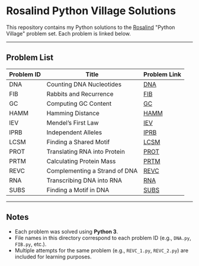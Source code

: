 # Rosalind Python Village Solutions

This repository contains my Python solutions to the [Rosalind](http://rosalind.info/problems/list-view/) "Python Village" problem set. Each problem is linked below.

---

## Problem List

| Problem ID | Title                          | Problem Link                                       |
|------------|--------------------------------|----------------------------------------------------|
| DNA        | Counting DNA Nucleotides       | [DNA](http://rosalind.info/problems/dna/)          |
| FIB        | Rabbits and Recurrence         | [FIB](http://rosalind.info/problems/fib/)          |
| GC         | Computing GC Content           | [GC](http://rosalind.info/problems/gc/)            |
| HAMM       | Hamming Distance               | [HAMM](http://rosalind.info/problems/hamm/)        |
| IEV        | Mendel’s First Law             | [IEV](http://rosalind.info/problems/iev/)          |
| IPRB       | Independent Alleles            | [IPRB](http://rosalind.info/problems/iprb/)        |
| LCSM       | Finding a Shared Motif         | [LCSM](http://rosalind.info/problems/lcsm/)        |
| PROT       | Translating RNA into Protein   | [PROT](http://rosalind.info/problems/prot/)        |
| PRTM       | Calculating Protein Mass       | [PRTM](http://rosalind.info/problems/prtm/)        |
| REVC       | Complementing a Strand of DNA  | [REVC](http://rosalind.info/problems/revc/)        |
| RNA        | Transcribing DNA into RNA      | [RNA](http://rosalind.info/problems/rna/)          |
| SUBS       | Finding a Motif in DNA         | [SUBS](http://rosalind.info/problems/subs/)        |

---

## Notes

- Each problem was solved using **Python 3**.
- File names in this directory correspond to each problem ID (e.g., `DNA.py`, `FIB.py`, etc.).
- Multiple attempts for the same problem (e.g., `REVC_1.py`, `REVC_2.py`) are included for learning purposes.
